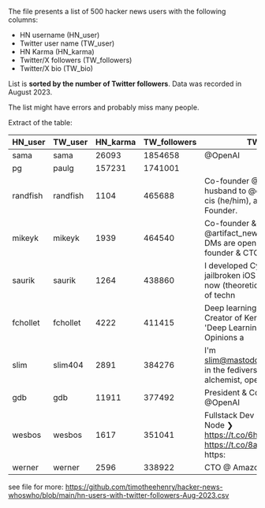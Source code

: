 The file presents a list of 500 hacker news users with the following columns:

- HN username (HN_user)
- Twitter user name (TW_user)
- HN Karma (HN_karma)
- Twitter/X followers (TW_followers)
- Twitter/X bio (TW_bio)

List is **sorted by the number of Twitter followers**. Data was recorded in August 2023.

The list might have errors and probably miss many people.

Extract of the table:

| HN_user  | TW_user   | HN_karma | TW_followers | TW_bio                                                                       |
|----------|-----------|----------|--------------|------------------------------------------------------------------------------|
| sama     | sama      | 26093    | 1854658      | @OpenAI                                                                      |
| pg       | paulg     | 157231   | 1741001      |                                                                              |
| randfish | randfish  | 1104     | 465688       | Co-founder @SparkToro, husband to @everywhereist, cis (he/him), author of Lost & Founder. |
| mikeyk   | mikeyk    | 1939     | 464540       | Co-founder & CTO of @artifact_news. We're hiring! DMs are open. Before: co-founder & CTO |
| saurik   | saurik    | 1264     | 438860       | I developed Cydia for jailbroken iOS devices and am now (theoretically) in charge of techn |
| fchollet | fchollet  | 4222     | 411415       | Deep learning @google. Creator of Keras. Author of 'Deep Learning with Python'. Opinions a |
| slim     | slim404   | 2891     | 384276       | I'm slim@mastodon.partipirate.org in the fediverse. Soft power alchemist, open source anal |
| gdb      | gdb       | 11911    | 377492       | President & Co-Founder @OpenAI                                                |
| wesbos   | wesbos    | 1617     | 351041       | Fullstack Dev ❯ JS⚛ CSS Node ❯ https://t.co/6heZ7gYSqt ❯ https://t.co/8aa8R2wL1h ❯ https: |
| werner   | werner    | 2596     | 338922       | CTO @ Amazon                                                                 |

see file for more: https://github.com/timotheehenry/hacker-news-whoswho/blob/main/hn-users-with-twitter-followers-Aug-2023.csv


